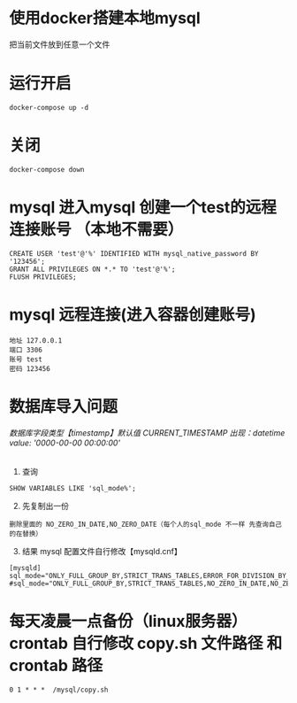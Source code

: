 # 使用docker搭建本地mysql
把当前文件放到任意一个文件
# 运行开启
```
docker-compose up -d
```
# 关闭
```
docker-compose down
```
# mysql 进入mysql 创建一个test的远程连接账号 （本地不需要）
```
CREATE USER 'test'@'%' IDENTIFIED WITH mysql_native_password BY '123456';
GRANT ALL PRIVILEGES ON *.* TO 'test'@'%';
FLUSH PRIVILEGES;
```
# mysql 远程连接(进入容器创建账号)
```
地址 127.0.0.1
端口 3306
账号 test
密码 123456
```
# 数据库导入问题

######  数据库字段类型【timestamp】默认值 CURRENT_TIMESTAMP 出现：datetime value: '0000-00-00 00:00:00'
1. 查询
```
SHOW VARIABLES LIKE 'sql_mode%';
```
2. 先复制出一份
```
删除里面的 NO_ZERO_IN_DATE,NO_ZERO_DATE（每个人的sql_mode 不一样 先查询自己的在替换）
```
3. 结果  mysql 配置文件自行修改【mysqld.cnf】
```
[mysqld]
sql_mode="ONLY_FULL_GROUP_BY,STRICT_TRANS_TABLES,ERROR_FOR_DIVISION_BY_ZERO,NO_AUTO_CREATE_USER,NO_ENGINE_SUBSTITUTION"
#sql_mode="ONLY_FULL_GROUP_BY,STRICT_TRANS_TABLES,NO_ZERO_IN_DATE,NO_ZERO_DATE,ERROR_FOR_DIVISION_BY_ZERO,NO_AUTO_CREATE_USER,NO_ENGINE_SUBSTITUTION"
```
# 每天凌晨一点备份（linux服务器） crontab 自行修改 copy.sh 文件路径 和 crontab 路径
```
0 1 * * *  /mysql/copy.sh
```
